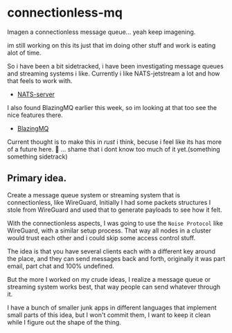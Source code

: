 # connectionless-mq
Imagen a connectionless message queue... yeah keep imagening.

im still working on this its just that im doing other stuff and work is eating alot of time.

So i have been a bit sidetracked, i have been investigating message queues and streaming systems i like.
Currently i like NATS-jetstream a lot and how that feels to work with.
* [NATS-server](https://github.com/nats-io/nats-server)

I also found BlazingMQ earlier this week, so im looking at that too see the nice features there.
* [BlazingMQ](https://github.com/bloomberg/blazingmq)


Current thought is to make this in _rust_ i think, becuse i feel like its has more of a future here. 🤔
... shame that i dont know too much of it yet.(something something sidetrack)

## Primary idea.

Create a message queue system or streaming system that is connectionless, like WireGuard,
Initially I had some packets structures I stole from WireGuard and used that to generate payloads to see how it felt.

With the connectionless aspects, I was going to use the `Noise Protocol` like WireGuard, with a similar setup process. 
That way all nodes in a cluster would trust each other and i could skip some access control stuff.

The idea is that you have several clients each with a different key around the place, and they can send messages back and forth,
originally it was part email, part chat and 100% undefined.

But the more I worked on my crude ideas, I realize a message queue or streaming system works best, that way people can send whatever through it.


I have a bunch of smaller junk apps in different languages that implement small parts of this idea, but I won't commit them, I want to keep it clean while I figure out the shape of the thing.
